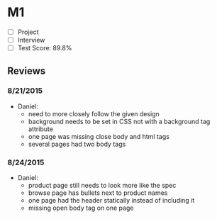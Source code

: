 # M1

- [ ] Project
- [ ] Interview
- [ ] Test Score: 89.8%

## Reviews

### 8/21/2015
- Daniel:
  - need to more closely follow the given design
  - background needs to be set in CSS not with a background tag attribute
  - one page was missing close body and html tags
  - several pages had two body tags

### 8/24/2015
- Daniel:
  - product page still needs to look more like the spec
  - browse page has bullets next to product names
  - one page had the header statically instead of including it
  - missing open body tag on one page
